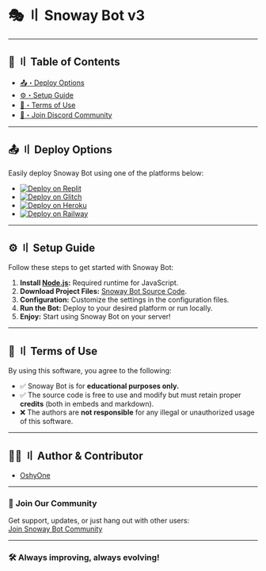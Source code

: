 # 🎭 〢 Snoway Bot v3

---

## 🍂 〢 Table of Contents

- [📤・Deploy Options](#deploy)
- [⚙️・Setup Guide](#setup)
- [📜・Terms of Use](#terms)
- [🎉・Join Discord Community](https://discord.gg/ftx)

---

## 📤 〢 Deploy Options  
Easily deploy Snoway Bot using one of the platforms below:  

- [![Deploy on Replit](https://raw.githubusercontent.com/OshyOne/deploy-buttons/main/buttons/remade/replit.svg)](https://replit.com/github/OshyOne/Snoway-Bot)  
- [![Deploy on Glitch](https://raw.githubusercontent.com/OshyOne/deploy-buttons/main/buttons/remade/glitch.svg)](https://glitch.com/edit/#!/import/github/OshyOne/Snoway-Bot)  
- [![Deploy on Heroku](https://raw.githubusercontent.com/OshyOne/deploy-buttons/main/buttons/remade/heroku.svg)](https://heroku.com/deploy/?template=https://github.com/OshyOne/Snoway-Bot)  
- [![Deploy on Railway](https://raw.githubusercontent.com/OshyOne/deploy-buttons/main/buttons/remade/railway.svg)](https://railway.app/new/template?template=https://github.com/OshyOne/Snoway-Bot)  

---

## ⚙️ 〢 Setup Guide  

Follow these steps to get started with Snoway Bot:  

1. **Install [Node.js](https://nodejs.org/):** Required runtime for JavaScript.  
2. **Download Project Files:** [Snoway Bot Source Code](https://github.com/OshyOne/Snoway-Bot/archive/refs/heads/main.zip).  
3. **Configuration:** Customize the settings in the configuration files.  
4. **Run the Bot:** Deploy to your desired platform or run locally.  
5. **Enjoy:** Start using Snoway Bot on your server!  

---

## 📜 〢 Terms of Use  

By using this software, you agree to the following:  

- ✅ Snoway Bot is for **educational purposes only.**  
- ✅ The source code is free to use and modify but must retain proper **credits** (both in embeds and markdown).  
- ❌ The authors are **not responsible** for any illegal or unauthorized usage of this software.  

---

## 🧑‍💻 〢 Author & Contributor  

- [OshyOne](https://github.com/OshyOne)  

---

### 🌟 **Join Our Community**  
Get support, updates, or just hang out with other users:  
[Join Snoway Bot Community](https://discord.gg/ftx)

---

### 🛠️ Always improving, always evolving!
